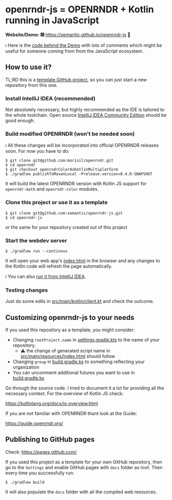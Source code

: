 # openrndr-js = OPENRNDR + Kotlin running in JavaScript

**Website/Demo:** :fireworks: https://xemantic.github.io/openrndr-js :sparkler:

:information_source: Here is the [code behind the Demo](src/main/kotlin/client.kt) with
lots of comments which might be useful for someone coming from from the JavaScript ecosystem.


## How to use it?

TL;RD this is a
[template GitHub project](https://docs.github.com/en/github/creating-cloning-and-archiving-repositories/creating-a-repository-from-a-template),
so you can just start a new repository from this one.


### Install IntelliJ IDEA (recommended)

Not absolutely necessary, but highly recommended as the IDE is tailored to the whole toolchain.
Open source [IntelliJ IDEA Community Edition](https://www.jetbrains.com/idea/download/) should
be good enough.


### Build modified OPENRNDR (won't be needed soon)

:information_source: All these changes will be incorporated into official OPENRNDR releases soon.
For now you have to do:

```shell
$ git clone git@github.com:morisil/openrndr.git
$ cd openrndr
$ git checkout openrndrColorAsKotlinMultiplatform
$ ./gradlew publishToMavenLocal -Prelease.version=0.4.0-SNAPSHOT
```

It will build the latest OPENRNDR version with Kotlin JS support for
`openrndr-math` and `openrndr-color` modules.


### Clone this project or use it as a template

```shell
$ git clone git@github.com:xemantic/openrndr-js.git
$ cd openrndr-js
```

or the same for your repository created out of this project

### Start the webdev server

```shell
$ ./gradlew run --continous
```

It will open your web app's [index.html](src/main/resources/index.html) in the browser and
any changes to the Kotlin code will refresh the page automatically.

:information_source: You can also
[run it from IntelliJ IDEA](https://kotlinlang.org/docs/dev-server-continuous-compilation.html).


### Testing changes

Just do some edits in [src/main/kotlin/client.kt](src/main/kotlin/client.kt) and check
the outcome.


## Customizing openrndr-js to your needs

If you used this repository as a template, you might consider:

 * Changing `rootProject.name` in [settings.gradle.kts](settings.gradle.kts) to the name of your repository.
   * :warning: the change of generated script name in [src/main/resources/index.html](src/main/resources/index.html)
     should follow.
 * Changing `group` in [build.gradle.ks](build.gradle.kts) to something reflecting your organization
 * You can uncomment additional futures you want to use in [build.gradle.ks](build.gradle.kts)

Go through the source code. I tried to document it a lot for providing all the necessary
context. For the overview of Kotlin JS check:

https://kotlinlang.org/docs/js-overview.html

If you are not familiar with OPENRNDR thant look at the Guide:

https://guide.openrndr.org/


## Publishing to GitHub pages

Check: https://pages.github.com/

If you used this project as a template for your own GitHub repository, then go to the `Settings`
and enable GitHub pages with `docs` folder as root. Then every time you successfully run:

```shell
$ ./gradlew build
```

It will also populate the `docs` folder with all the compiled web resources.
